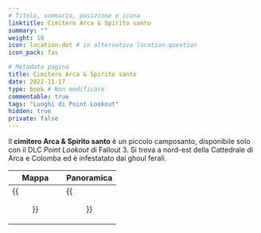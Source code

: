 ```yaml
---
# Titolo, sommario, posizione e icona
linktitle: Cimitero Arca & Spirito santo
summary: ""
weight: 10
icon: location-dot # in alternativa location-question
icon_pack: fas

# Metadata pagina
title: Cimitero Arca & Spirito santo
date: 2022-11-17
type: book # Non modificare
commentable: true
tags: "Luoghi di Point Lookout"
hidden: true
private: false 
---
```


<div class="fo3">


Il **cimitero Arca & Spirito santo** è un piccolo camposanto, disponibile solo con il DLC *Point Lookout* di Fallout 3. Si trova a nord-est della Cattedrale di Arca e Colomba ed è infestatato dai ghoul ferali. 

| Mappa                      | Panoramica                       |
| -------------------------- | -------------------------------- |
| {{<figure src="fo3/Ark_&_Dove_Resting_Grounds.webp">}}| {{<figure src="fo3/Ark_Dove_RG_loc.webp">}}|

</div>